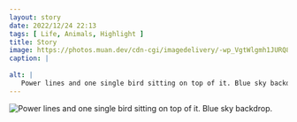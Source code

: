 ```yaml
---
layout: story
date: 2022/12/24 22:13
tags: [ Life, Animals, Highlight ]
title: Story
image: https://photos.muan.dev/cdn-cgi/imagedelivery/-wp_VgtWlgmh1JURQ8t1mg/73548906-9928-4334-8d9c-599e4e7b0200/public
caption: |
   
alt: |
   Power lines and one single bird sitting on top of it. Blue sky backdrop.
---
```


![Power lines and one single bird sitting on top of it. Blue sky backdrop.](https://photos.muan.dev/cdn-cgi/imagedelivery/-wp_VgtWlgmh1JURQ8t1mg/73548906-9928-4334-8d9c-599e4e7b0200/public)


